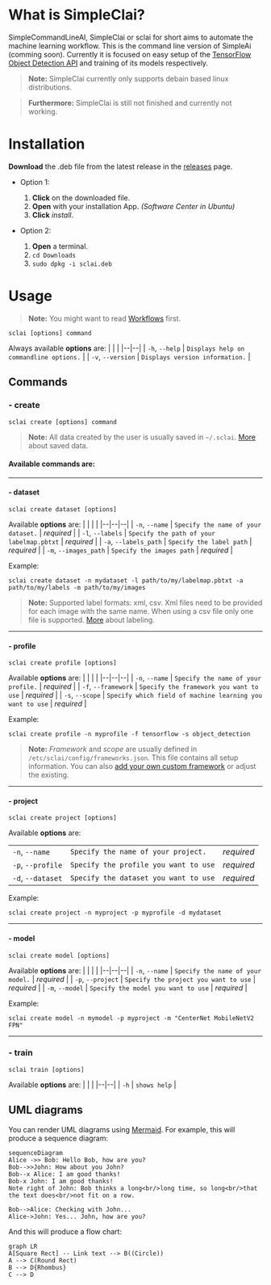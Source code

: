 
# What is SimpleClai?

SimpleCommandLineAI, SimpleClai or sclai for short aims to automate the machine learning workflow. This is the command line version of SimpleAi (comming soon). Currently it is focused on easy setup of the [TensorFlow Object Detection API](https://github.com/tensorflow/models/tree/master/research/object_detection#tensorflow-object-detection-api) and training of its models respectively.
> **Note:** SimpleClai currently only supports debain based linux distributions.

> **Furthermore:** SimpleClai is still not finished and currently not working.


# Installation
**Download** the .deb file from the latest release in the [releases](https://github.com/sertschgi/simpleClai/releases) page. 

- Option 1: 
	1. **Click** on the downloaded file. 
	2. **Open** with your installation App. *(Software Center in Ubuntu)*
	3. **Click** *install*.

- Option 2: 
	1. **Open** a terminal.
	2. `cd Downloads`
	3. `sudo dpkg -i sclai.deb`

# Usage
> **Note:** You might want to read [Workflows](#Workflows) first.

    sclai [options] command

Always available **options** are:
| | |
|--|--|
| `-h`, `--help` | `Displays help on commandline options.` |
| `-v`, `--version` | `Displays version information.` |

## Commands

### - create
    sclai create [options] command

> **Note:** All data created by the user is usually saved in `~/.sclai`.  [More](#DataSaving#Paths) about saved data.

#### Available commands are:
***
#### - dataset

    sclai create dataset [options]

Available **options** are:
| | | |
|--|--|--|
| `-n`, `--name` | `Specify the name of your dataset.` | *required* |
| `-l`, `--labels` | `Specify the path of your labelmap.pbtxt` | *required* |
| `-a`, `--labels_path` | `Specify the label path` | *required* |
| `-m`, `--images_path` | `Specify the images path` | *required* |

Example:

    sclai create dataset -n mydataset -l path/to/my/labelmap.pbtxt -a path/to/my/labels -m path/to/my/images 

> **Note:** Supported label formats: xml, csv. Xml files need to be provided for each image with the same name. When using a csv file only one file is supported. [More](#Labeling#Formats) about labeling.

***
#### - profile

    sclai create profile [options]
 
Available **options** are:
| | | |
|--|--|--|
| `-n`, `--name` | `Specify the name of your profile.` | *required* |
| `-f`, `--framework` | `Specify the framework you want to use` | *required* |
| `-s`, `--scope` | `Specify which field of machine learning you want to use` | *required* |

Example:

    sclai create profile -n myprofile -f tensorflow -s object_detection 

> **Note:** *Framework* and *scope* are usually defined in `/etc/sclai/config/frameworks.json`. This file contains all setup information. You can also [add your own custom framework](#CustomFrameworks) or adjust the existing.

***
#### - project

    sclai create project [options]
 
Available **options** are:

| | | |
|--|--|--|
| `-n`, `--name` | `Specify the name of your project.` | *required* |
| `-p`, `--profile` | `Specify the profile you want to use` | *required* |
| `-d`, `--dataset` | `Specify the dataset you want to use` | *required* |

Example:

    sclai create project -n myproject -p myprofile -d mydataset

***
#### - model

    sclai create model [options]
 
Available **options** are:
| | | |
|--|--|--|
| `-n`, `--name` | `Specify the name of your model.` | *required* |
| `-p`, `--project` | `Specify the project you want to use` | *required* |
| `-m`, `--model` | `Specify the model you want to use` | *required* |

Example:

    sclai create model -n mymodel -p myproject -m "CenterNet MobileNetV2 FPN"

***
### - train
    sclai train [options]
Available **options** are:
| | |
|--|--|
| `-h` | `shows help` |




## UML diagrams

You can render UML diagrams using [Mermaid](https://mermaidjs.github.io/). For example, this will produce a sequence diagram:

```mermaid
sequenceDiagram
Alice ->> Bob: Hello Bob, how are you?
Bob-->>John: How about you John?
Bob--x Alice: I am good thanks!
Bob-x John: I am good thanks!
Note right of John: Bob thinks a long<br/>long time, so long<br/>that the text does<br/>not fit on a row.

Bob-->Alice: Checking with John...
Alice->John: Yes... John, how are you?
```

And this will produce a flow chart:

```mermaid
graph LR
A[Square Rect] -- Link text --> B((Circle))
A --> C(Round Rect)
B --> D{Rhombus}
C --> D
```
